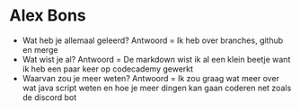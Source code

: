 # Alex Bons
* Wat heb je allemaal geleerd?
Antwoord = Ik heb over branches, github en merge
* Wat wist je al?
Antwoord = De markdown wist ik al een klein beetje want ik heb een paar keer op codecademy gewerkt
* Waarvan zou je meer weten?
Antwoord = Ik zou graag wat meer over wat java script weten en hoe je meer dingen kan gaan coderen net zoals de discord bot